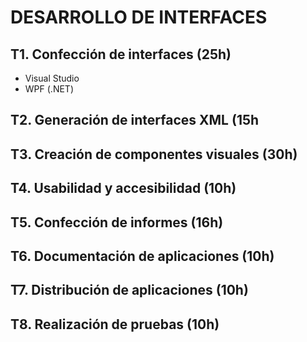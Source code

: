 # DESARROLLO DE INTERFACES

## T1. Confección de interfaces (25h)
- Visual Studio
- WPF (.NET)
	
## T2. Generación de interfaces XML (15h

## T3. Creación de componentes visuales (30h)

## T4. Usabilidad y accesibilidad (10h)

## T5. Confección de informes (16h)

## T6. Documentación de aplicaciones (10h)

## T7. Distribución de aplicaciones (10h)

## T8. Realización de pruebas (10h)